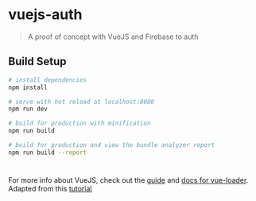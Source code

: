 # vuejs-auth

> A proof of concept with VueJS and Firebase to auth

## Build Setup

``` bash
# install dependencies
npm install

# serve with hot reload at localhost:8080
npm run dev

# build for production with minification
npm run build

# build for production and view the bundle analyzer report
npm run build --report
```

#
For more info about VueJS, check out the [guide](http://vuejs-templates.github.io/webpack/) and [docs for vue-loader](http://vuejs.github.io/vue-loader).  
Adapted from this [tutorial](https://medium.com/@anas.mammeri/vue-2-firebase-how-to-build-a-vue-app-with-firebase-authentication-system-in-15-minutes-fdce6f289c3c)
